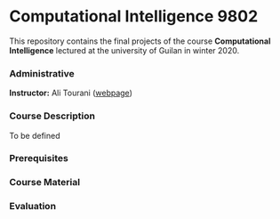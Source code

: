 # Computational Intelligence 9802
This repository contains the final projects of the course **Computational Intelligence** lectured at the university of Guilan in winter 2020.

### Administrative
**Instructor:** Ali Tourani ([webpage](http://alitourani.ir/ "webpage"))

### Course Description
To be defined

### Prerequisites

### Course Material

### Evaluation
